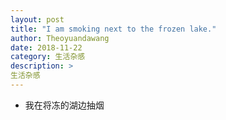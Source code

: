 ```yaml
---
layout: post
title: "I am smoking next to the frozen lake."
author: Theoyuandawang
date: 2018-11-22
category: 生活杂感
description: >
生活杂感
---
```


* 我在将冻的湖边抽烟

